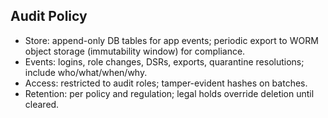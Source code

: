 ## Audit Policy

- Store: append-only DB tables for app events; periodic export to WORM object storage (immutability window) for compliance.
- Events: logins, role changes, DSRs, exports, quarantine resolutions; include who/what/when/why.
- Access: restricted to audit roles; tamper-evident hashes on batches.
- Retention: per policy and regulation; legal holds override deletion until cleared.